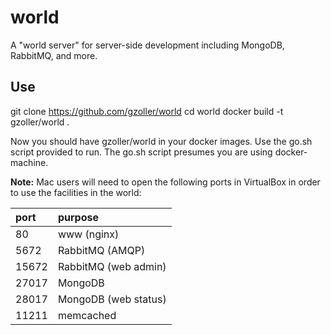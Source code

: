 # world
A "world server" for server-side development including MongoDB, RabbitMQ, and more.

## Use
git clone https://github.com/gzoller/world
cd world
docker build -t gzoller/world .

Now you should have gzoller/world in your docker images.  Use the go.sh script provided to run.  The go.sh script presumes you are using docker-machine.

**Note:**  Mac users will need to open the following ports in VirtualBox in order to use the facilities in the world:

| port  | purpose |
| :------------ |:---------- |
| 80      | www (nginx)
| 5672 | RabbitMQ (AMQP)
| 15672 | RabbitMQ (web admin)
| 27017 | MongoDB
| 28017 | MongoDB (web status)
| 11211 | memcached
